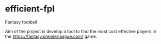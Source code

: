 # efficient-fpl
Fantasy football

Aim of the project is develop a tool to find the most cost effective players in the https://fantasy.premierleague.com/ game.
